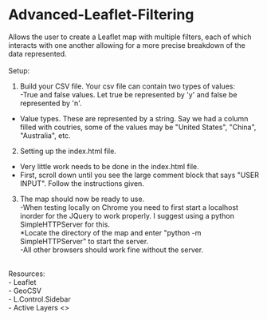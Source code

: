 # Advanced-Leaflet-Filtering
Allows the user to create a Leaflet map with multiple filters, each of which interacts with one another allowing for a more precise breakdown of the data represented.
<br><br>
Setup:<br>
1. Build your CSV file. Your csv file can contain two types of values: <br>
  -True and false values. Let true be represented by 'y' and false be represented by 'n'. <br>
  - Value types. These are represented by a string. Say we had a column filled with coutries, some of the values may be           "United States", "China", "Australia", etc.<br>
2. Setting up the index.html file.<br>
  - Very little work needs to be done in the index.html file. <br>
  - First, scroll down until you see the large comment block that says "USER INPUT". Follow the instructions given.<br>
3. The map should now be ready to use.<br>
  -When testing locally on Chrome you need to first start a localhost inorder for the JQuery to work properly. I suggest using a   python SimpleHTTPServer for this. <br>
    *Locate the directory of the map and enter "python -m SimpleHTTPServer" to start the server.<br>
  -All other browsers should work fine without the server.<br>
<br>
Resources:<br>
 - Leaflet <br>
 - GeoCSV <br>
 - L.Control.Sidebar <br>
 - Active Layers <>
